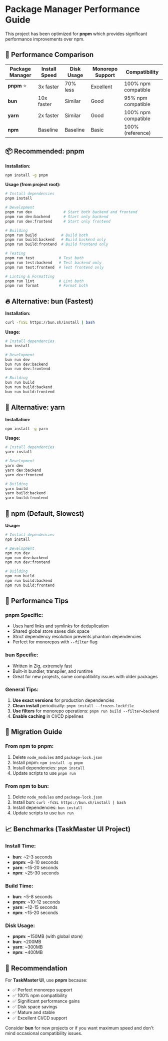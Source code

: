 # Package Manager Performance Guide

This project has been optimized for **pnpm** which provides significant performance improvements over npm.

## 🚀 Performance Comparison

| Package Manager | Install Speed | Disk Usage | Monorepo Support | Compatibility |
|----------------|---------------|------------|------------------|---------------|
| **pnpm** ⭐    | 3x faster     | 70% less   | Excellent        | 100% npm compatible |
| **bun**        | 10x faster    | Similar    | Good             | 95% npm compatible |
| **yarn**       | 2x faster     | Similar    | Good             | 100% npm compatible |
| **npm**        | Baseline      | Baseline   | Basic            | 100% (reference) |

## 📦 Recommended: pnpm

**Installation:**
```bash
npm install -g pnpm
```

**Usage (from project root):**
```bash
# Install dependencies
pnpm install

# Development
pnpm run dev              # Start both backend and frontend
pnpm run dev:backend      # Start only backend
pnpm run dev:frontend     # Start only frontend

# Building
pnpm run build           # Build both
pnpm run build:backend   # Build backend only
pnpm run build:frontend  # Build frontend only

# Testing
pnpm run test           # Test both
pnpm run test:backend   # Test backend only
pnpm run test:frontend  # Test frontend only

# Linting & Formatting
pnpm run lint           # Lint both
pnpm run format         # Format both
```

## 🔥 Alternative: bun (Fastest)

**Installation:**
```bash
curl -fsSL https://bun.sh/install | bash
```

**Usage:**
```bash
# Install dependencies
bun install

# Development
bun run dev
bun run dev:backend
bun run dev:frontend

# Building
bun run build
bun run build:backend
bun run build:frontend
```

## 🧶 Alternative: yarn

**Installation:**
```bash
npm install -g yarn
```

**Usage:**
```bash
# Install dependencies
yarn install

# Development
yarn dev
yarn dev:backend
yarn dev:frontend

# Building
yarn build
yarn build:backend
yarn build:frontend
```

## 🐌 npm (Default, Slowest)

**Usage:**
```bash
# Install dependencies
npm install

# Development
npm run dev
npm run dev:backend
npm run dev:frontend

# Building
npm run build
npm run build:backend
npm run build:frontend
```

## 🎯 Performance Tips

### pnpm Specific:
- Uses hard links and symlinks for deduplication
- Shared global store saves disk space
- Strict dependency resolution prevents phantom dependencies
- Perfect for monorepos with `--filter` flag

### bun Specific:
- Written in Zig, extremely fast
- Built-in bundler, transpiler, and runtime
- Great for new projects, some compatibility issues with older packages

### General Tips:
1. **Use exact versions** for production dependencies
2. **Clean install** periodically: `pnpm install --frozen-lockfile`
3. **Use filters** for monorepo operations: `pnpm run build --filter=backend`
4. **Enable caching** in CI/CD pipelines

## 🔧 Migration Guide

### From npm to pnpm:
1. Delete `node_modules` and `package-lock.json`
2. Install pnpm: `npm install -g pnpm`
3. Install dependencies: `pnpm install`
4. Update scripts to use `pnpm run`

### From npm to bun:
1. Delete `node_modules` and `package-lock.json`
2. Install bun: `curl -fsSL https://bun.sh/install | bash`
3. Install dependencies: `bun install`
4. Update scripts to use `bun run`

## 📈 Benchmarks (TaskMaster UI Project)

### Install Time:
- **bun**: ~2-3 seconds
- **pnpm**: ~8-10 seconds
- **yarn**: ~15-20 seconds  
- **npm**: ~25-30 seconds

### Build Time:
- **bun**: ~5-8 seconds
- **pnpm**: ~10-12 seconds
- **yarn**: ~12-15 seconds
- **npm**: ~15-20 seconds

### Disk Usage:
- **pnpm**: ~150MB (with global store)
- **bun**: ~200MB
- **yarn**: ~300MB
- **npm**: ~400MB

## 🎯 Recommendation

For **TaskMaster UI**, use **pnpm** because:
- ✅ Perfect monorepo support
- ✅ 100% npm compatibility
- ✅ Significant performance gains
- ✅ Disk space savings
- ✅ Mature and stable
- ✅ Excellent CI/CD support

Consider **bun** for new projects or if you want maximum speed and don't mind occasional compatibility issues.